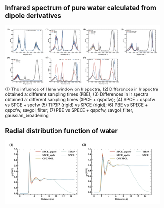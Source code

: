 


## Infrared spectrum of pure water calculated from dipole derivatives
![](./example/Ir/fig/Ir.png)
(1) The influence of Hann window on Ir spectra; (2) Differences in Ir spectra obtained at different sampling times (PBE); (3) Differences in Ir spectra obtained at different sampling times (SPCE + qspcfw); (4) SPCE + qspcfw vs SPCE + spcfw (5) TIP3P (rigid) vs SPCE (rigid); (6) PBE vs SPECE + qspcfw, savgol_filter; (7) PBE vs SPECE + qspcfw, savgol_filter, gaussian_broadening

## Radial distribution function of water
![](./example/gr/fig/gr.png)
